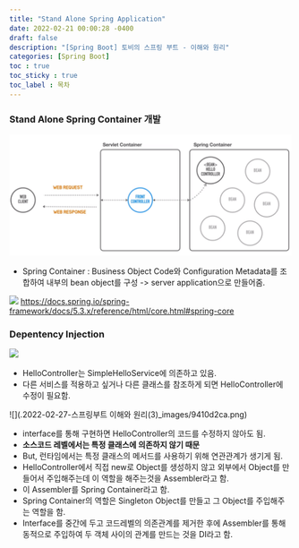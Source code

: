 ```yaml
---
title: "Stand Alone Spring Application"
date: 2022-02-21 00:00:28 -0400
draft: false
description: "[Spring Boot] 토비의 스프링 부트 - 이해와 원리"
categories: [Spring Boot]
toc : true
toc_sticky : true
toc_label : 목차
---
```


### Stand Alone Spring Container  개발
![](images/6eb9fcd7.png)
<br/>
- Spring Container : Business Object Code와 Configuration Metadata를 조합하여 내부의 bean object를 구성 -> server application으로 만들어줌.

![](images/6eb9fcd6.png)
https://docs.spring.io/spring-framework/docs/5.3.x/reference/html/core.html#spring-core

### Depentency Injection
![](images/e4e74322.png)
- HelloController는 SimpleHelloService에 의존하고 있음.
- 다른 서비스를 적용하고 싶거나 다른 클래스를 참조하게 되면 HelloController에 수정이 필요함.

![](.2022-02-27-스프링부트 이해와 원리(3)_images/9410d2ca.png)
- interface를 통해 구현하면 HelloController의 코드를 수정하지 않아도 됨.
- **소스코드 레벨에서는 특정 클래스에 의존하지 않기 때문**
- But, 런타임에서는 특정 클래스의 메서드를 사용하기 위해 연관관계가 생기게 됨.
- HelloController에서 직접 new로 Object를 생성하지 않고 외부에서 Object를 만들어서 주입해주는데 이 역할을 해주는것을 Assembler라고 함.
- 이 Assembler를  Spring Container라고 함.
- Spring Container의 역할은 Singleton Object를 만들고 그 Object를 주입해주는 역할을 함.
- Interface를 중간에 두고 코드레벨의 의존관계를 제거한 후에 Assembler를 통해 동적으로 주입하여 두 객체 사이의 관계를 만드는 것을 DI라고 함. 
